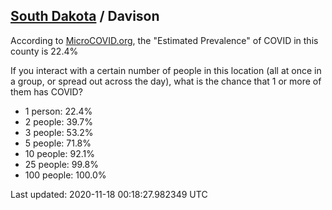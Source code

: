 
## [South Dakota](/united-states/south-dakota) / Davison

According to [MicroCOVID.org](http://microcovid.org),
the "Estimated Prevalence" of COVID in this county is 22.4%

If you interact with a certain number of people in this location
(all at once in a group, or spread out across the day), what is the chance that
1 or more of them has COVID?

- 1 person: 22.4%
- 2 people: 39.7%
- 3 people: 53.2%
- 5 people: 71.8%
- 10 people: 92.1%
- 25 people: 99.8%
- 100 people: 100.0%

Last updated: 2020-11-18 00:18:27.982349 UTC
